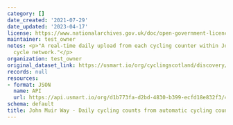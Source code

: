 ```yaml
---
category: []
date_created: '2021-07-29'
date_updated: '2023-04-17'
license: https://www.nationalarchives.gov.uk/doc/open-government-licence/version/3/
maintainer: test_owner
notes: <p>"A real-time daily upload from each cycling counter within John Muir Way's
  cycle network."</p>
organization: test_owner
original_dataset_link: https://usmart.io/org/cyclingscotland/discovery/discovery-view-detail/80b5351e-5280-426d-a8ae-5af79ad2afbb
records: null
resources:
- format: JSON
  name: API
  url: https://api.usmart.io/org/d1b773fa-d2bd-4830-b399-ecfd18e832f3/4709d578-f2b6-4584-b8e2-4512c5936f65/1/urql
schema: default
title: John Muir Way - Daily cycling counts from automatic cycling counters
---
```

